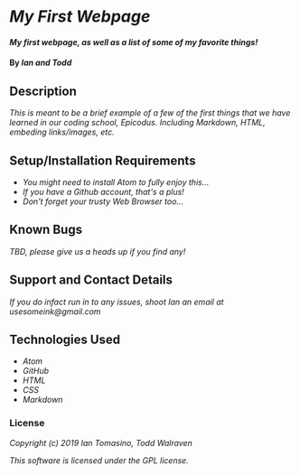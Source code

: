 # _My First Webpage_

#### _My first webpage, as well as a list of some of my favorite things!_

#### By _**Ian and Todd**_

## Description

_This is meant to be a brief example of a few of the first things that we have learned in our coding school, Epicodus. Including Markdown, HTML, embeding links/images, etc._

## Setup/Installation Requirements

* _You might need to install Atom to fully enjoy this..._
* _If you have a Github account, that's a plus!_
* _Don't forget your trusty Web Browser too..._

## Known Bugs

_TBD, please give us a heads up if you find any!_

## Support and Contact Details

_If you do infact run in to any issues, shoot Ian an email at usesomeink@gmail.com_

## Technologies Used

* _Atom_
* _GitHub_
* _HTML_
* _CSS_
* _Markdown_

### License

_Copyright (c) 2019 Ian Tomasino, Todd Walraven_

_This software is licensed under the GPL license._
